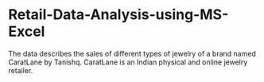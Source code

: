 # Retail-Data-Analysis-using-MS-Excel
The data describes the sales of different types of jewelry of a brand named CaratLane by Tanishq. CaratLane is an Indian physical and online jewelry retailer.
